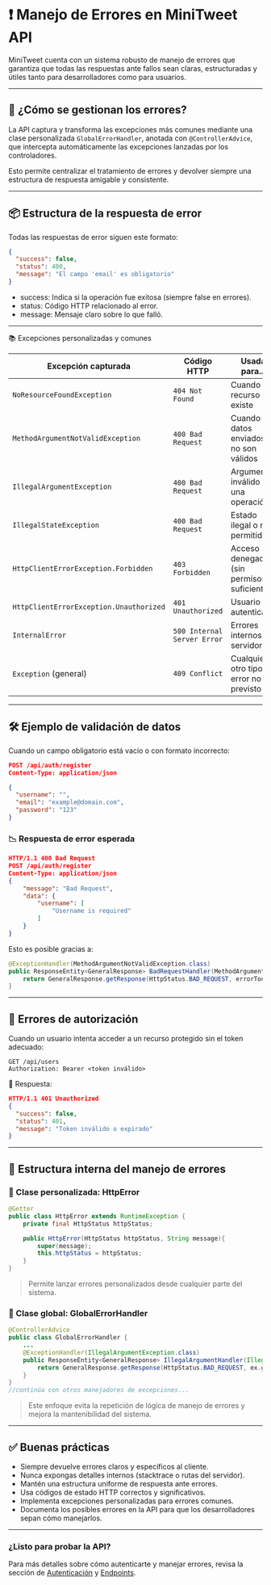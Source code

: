 # ❗ Manejo de Errores en MiniTweet API

MiniTweet cuenta con un sistema robusto de manejo de errores que garantiza que todas las respuestas ante fallos sean claras, estructuradas y útiles tanto para desarrolladores como para usuarios.

---

## 🧠 ¿Cómo se gestionan los errores?

La API captura y transforma las excepciones más comunes mediante una clase personalizada `GlobalErrorHandler`, anotada con `@ControllerAdvice`, que intercepta automáticamente las excepciones lanzadas por los controladores.

Esto permite centralizar el tratamiento de errores y devolver siempre una estructura de respuesta amigable y consistente.

---

## 📦 Estructura de la respuesta de error

Todas las respuestas de error siguen este formato:

```json
{
  "success": false,
  "status": 400,
  "message": "El campo 'email' es obligatorio"
}
```

- success: Indica si la operación fue exitosa (siempre false en errores).
- status: Código HTTP relacionado al error.
- message: Mensaje claro sobre lo que falló.

---

📚 Excepciones personalizadas y comunes

| Excepción capturada                     | Código HTTP                 | Usada para...                              |
| --------------------------------------- | --------------------------- | ------------------------------------------ |
| `NoResourceFoundException`              | `404 Not Found`             | Cuando un recurso no existe                |
| `MethodArgumentNotValidException`       | `400 Bad Request`           | Cuando los datos enviados no son válidos   |
| `IllegalArgumentException`              | `400 Bad Request`           | Argumento inválido en una operación        |
| `IllegalStateException`                 | `400 Bad Request`           | Estado ilegal o no permitido               |
| `HttpClientErrorException.Forbidden`    | `403 Forbidden`             | Acceso denegado (sin permisos suficientes) |
| `HttpClientErrorException.Unauthorized` | `401 Unauthorized`          | Usuario no autenticado                     |
| `InternalError`                         | `500 Internal Server Error` | Errores internos del servidor              |
| `Exception` (general)                   | `409 Conflict`              | Cualquier otro tipo de error no previsto   |

---

## 🛠️ Ejemplo de validación de datos

Cuando un campo obligatorio está vacío o con formato incorrecto:

```json
POST /api/auth/register
Content-Type: application/json

{
  "username": "",
  "email": "example@domain.com",
  "password": "123"
}

```

### 📉 Respuesta de error esperada

```json
HTTP/1.1 400 Bad Request
POST /api/auth/register
Content-Type: application/json
{
    "message": "Bad Request",
    "data": {
        "username": [
            "Username is required"
        ]
    }
}
```
Esto es posible gracias a:

```java
@ExceptionHandler(MethodArgumentNotValidException.class)
public ResponseEntity<GeneralResponse> BadRequestHandler(MethodArgumentNotValidException ex) {
    return GeneralResponse.getResponse(HttpStatus.BAD_REQUEST, errorTools.mapErrors(ex.getBindingResult().getFieldErrors()));
}
```

---

## 🔐 Errores de autorización
Cuando un usuario intenta acceder a un recurso protegido sin el token adecuado:

```http
GET /api/users
Authorization: Bearer <token inválido>
```
🔐 Respuesta:
```json
HTTP/1.1 401 Unauthorized
{
  "success": false,
  "status": 401,
  "message": "Token inválido o expirado"
}
```

---

## 🧱 Estructura interna del manejo de errores

### 📌 Clase personalizada: **HttpError**
```java
@Getter
public class HttpError extends RuntimeException {
    private final HttpStatus httpStatus;

    public HttpError(HttpStatus httpStatus, String message){
        super(message);
        this.httpStatus = httpStatus;
    }
}
```
> Permite lanzar errores personalizados desde cualquier parte del sistema.

### 🧠 Clase global: **GlobalErrorHandler**
```java
@ControllerAdvice
public class GlobalErrorHandler {
    ...
    @ExceptionHandler(IllegalArgumentException.class)
    public ResponseEntity<GeneralResponse> IllegalArgumentHandler(IllegalArgumentException ex) {
        return GeneralResponse.getResponse(HttpStatus.BAD_REQUEST, ex.getMessage());
    }
}
//continúa con otros manejadores de excepciones...
```
> Este enfoque evita la repetición de lógica de manejo de errores y mejora la mantenibilidad del sistema.

---

## ✅ Buenas prácticas
- Siempre devuelve errores claros y específicos al cliente.
- Nunca expongas detalles internos (stacktrace o rutas del servidor).
- Mantén una estructura uniforme de respuesta ante errores.
- Usa códigos de estado HTTP correctos y significativos.
- Implementa excepciones personalizadas para errores comunes.
- Documenta los posibles errores en la API para que los desarrolladores sepan cómo manejarlos.


---
### ¿Listo para probar la API?
Para más detalles sobre cómo autenticarte y manejar errores, revisa la sección de [Autenticación](authentication.md) y [Endpoints](endpoints.md).



